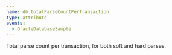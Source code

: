 ```yaml
---
name: db.totalParseCountPerTransaction
type: attribute
events:
  - OracleDatabaseSample
---
```


Total parse count per transaction, for both soft and hard parses.